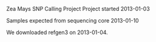 Zea Mays SNP Calling Project
Project started 2013-01-03

Samples expected from sequencing core 2013-01-10

We downloaded refgen3 on 2013-01-04.

